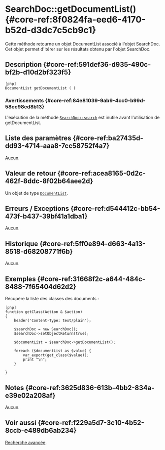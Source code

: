 # SearchDoc::getDocumentList() {#core-ref:8f0824fa-eed6-4170-b52d-d3dc7c5cb9c1}

<div class="short-description"> 
Cette méthode retourne un objet DocumentList associé à l'objet SearchDoc.
Cet objet permet d'itérer sur les résultats obtenu par l'objet SearchDoc. 
</div>


## Description {#core-ref:591def36-d935-490c-bf2b-d10d2bf323f5}

    [php]
    DocumentList getDocumentList ( )

### Avertissements {#core-ref:84e81039-9ab9-4cc0-b99d-58cc98ed8b13}

L'exécution de la méthode [`SearchDoc::search`][search] est inutile avant l'utilisation de
getDocumentList.

## Liste des paramètres {#core-ref:ba27435d-dd93-4714-aaa8-7cc58752f4a7}

Aucun.

## Valeur de retour {#core-ref:acea8165-0d2c-462f-8ddc-8f02b64aee2d}

Un objet de type [`DocumentList`][DocumentList].

## Erreurs / Exceptions {#core-ref:d544412c-bb54-473f-b437-39bf41a1dba1}

Aucun.

## Historique {#core-ref:5ff0e894-d663-4a13-8518-d68208771f6b}

Aucun.

## Exemples {#core-ref:31668f2c-a644-484c-8488-7f65404d62d2}

Récupère la liste des classes des documents :

    [php]
    function getClass(Action & $action)
    {
        header('Content-Type: text/plain');
        
        $searchDoc = new SearchDoc();
        $searchDoc->setObjectReturn(true);
        
        $documentList = $searchDoc->getDocumentList();
        
        foreach ($documentList as $value) {
            var_export(get_class($value));
            print "\n";
        }
        
    }

## Notes {#core-ref:3625d836-613b-4bb2-834a-e39e02a208af}

Aucun.

## Voir aussi {#core-ref:f229a5d7-3c10-4b52-8ccb-e489db6ab234}

[Recherche avancée][advancedIterator].

<!-- links -->

[SearchDoc]:            #core-ref:a5216d5c-4e0f-4e3c-9553-7cbfda6b3255
[DocumentList]:         #core-ref:23c71c28-dbce-4d34-819a-50d5bc4a38c3
[search]:               #core-ref:6f5cc024-66e4-429e-9071-67d4523a8e08
[advancedIterator]:     #core-ref:2097dfea-e13b-4fb3-be10-f346c2171228